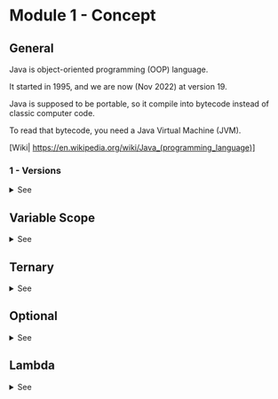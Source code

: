 # Module 1 - Concept

## General

Java is object-oriented programming (OOP) language.

It started in 1995, and we are now (Nov 2022) at version 19.

Java is supposed to be portable, so it compile into bytecode instead of classic computer code.

To read that bytecode, you need a Java Virtual Machine (JVM).

[Wiki| https://en.wikipedia.org/wiki/Java_(programming_language)]


### 1 - Versions

<details>

 <summary>See</summary>


Java now releases a new version every six (6) month.

Long Term Support (LTS) versions are main version supposed to stay and be maintained for a longer period of time (multiple years).

- Java 8 - LTS
  - Lambdas
  - Arrays.asList
  - Stream

- Java 9
  - takeWhile, dropWhile, iterate
  - Optionals
  - Private method Interface
  - Try with resource
  - HttpClient

- Java 10
  - var -> Type Inference
  - List.of (doesn't accept null value)

- Java 11 - LTS
  - String: isBlank, lines, strip, repeat
  - var for lambdas ((var s1, var s2) -> s1 + s2)
  - writeString, readString

- Java 12
  - Unicode 11

- Java 13
  - Switch
  - Multiline String (preview)

- Java 14
  - record (preview)

- Java 15
  - record (second preview)
  - sealed class (preview)
  - Multiline String

- Java 16
  - record
  - sealed class (second preview)
  - Pattern matching instanceof

- Java 17 - LTS
  - Sealed class

- Java 18

- Java 19
  - Record


Next LST will be Java 21 (September 2023)

[Wiki](https://en.wikipedia.org/wiki/Java_version_history)

</details>


## Variable Scope

<details>

 <summary>See</summary>

The scope of a variable define where in the code a variable can be used.

There are three (3) scopes:

- Global
  The variable is accessible from anywhere in the code

- Function
  The variable is accessible only inside the function, or the class

- Local
  The variable is accessible inside the closest curly bracket ({})

See example ...

</details>


## Ternary

<details>

 <summary>See</summary>


The ternary operator is a quick way to handle IF cases.

You can use the ternary operator when you want to atribute a value to a variables, or return a value.

Example:

String string = "";

if (a == 1) {
  string = "one";
} else {
  string = "not one";
}

This can be simplify 

String string  = (a == 1) ? "one" : "not one";

the ? signifies THEN

the : signifies ELSE


Exercise with return.

</details>


## Optional

<details>

 <summary>See</summary>


Optional is a new Java type. 

It allows to declare that a variable can be null.  It is meant to avoid nNullPointerException.

Optional < String > string = Optional.of( ... );

The variable string can have 3 states:
- It contains a value (which can be the value null)
- It contains no value (it is empty)
- It is null

*Attention* : NULL and EMPTY are different state for Optional.

*Attention*: null is an ecceptable value for an Optional


    Optional<String> nullOptional = null;
    System.out.println(nullOptional); // print null
    if (nullOptional.isPresent()) { // Will throw an error : Cannot invoke "java.util.Optional.isPresent()" because "nullOptional" is null
      System.out.println("is present");
    }


    String n = null;
    Optional<String> nullString = Optional.ofNullable(n);
    System.out.println(nullString); // print Optional.empty


Optional are very useful when dealing with potention missing information like database request.


</details>

## Lambda

<details>

 <summary>See</summary>


Lambdas have been around since Java 8.

Lambdas are all about pfuntional programtion, and funtion.

With lambdas, functions become its own object and can be a return type, or a parameter.

Lmabdas works great with the API Stream Interface in Java. It allows you to go through collections with minimum code.

[Javadoc](https://docs.oracle.com/javase/8/docs/api/java/util/stream/Stream.html)

The function will see are:
- Map
- Flatmap
- Filter
- Reduce

To follow the flow from old type loop to stream, please refer to [html](https://raw.githack.com/satan87/Java-Spring-Training/main/Module_1_concept/lambda.html)



</details>


